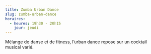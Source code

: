 ```yaml
---
title: Zumba Urban Dance
slug: zumba-urban-dance
horaires:
  - heures: 19h30 - 20h15
    jour: jeudi
---
```

Mélange de danse et de fitness, l’urban dance repose sur un cocktail musical varié.
